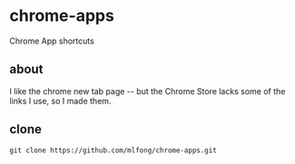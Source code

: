 chrome-apps
==

Chrome App shortcuts

## about

I like the chrome new tab page -- but the Chrome Store lacks some of the links I use, so I made them.

## clone

	git clone https://github.com/mlfong/chrome-apps.git


